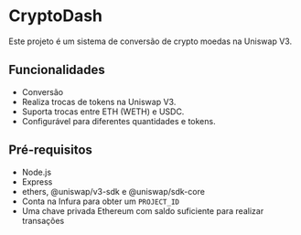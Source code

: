 # CryptoDash

Este projeto é um sistema de conversão de crypto moedas na Uniswap V3. 

## Funcionalidades

- Conversão
- Realiza trocas de tokens na Uniswap V3.
- Suporta trocas entre ETH (WETH) e USDC.
- Configurável para diferentes quantidades e tokens.

## Pré-requisitos

- Node.js
- Express 
- ethers, @uniswap/v3-sdk e @uniswap/sdk-core
- Conta na Infura para obter um `PROJECT_ID`
- Uma chave privada Ethereum com saldo suficiente para realizar transações